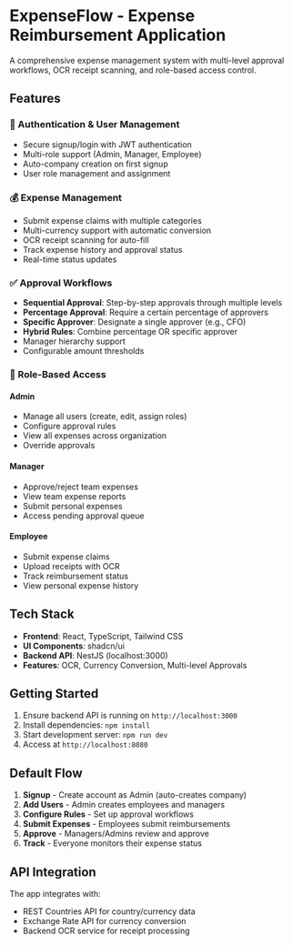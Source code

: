# ExpenseFlow - Expense Reimbursement Application

A comprehensive expense management system with multi-level approval workflows, OCR receipt scanning, and role-based access control.

## Features

### 🔐 Authentication & User Management
- Secure signup/login with JWT authentication
- Multi-role support (Admin, Manager, Employee)
- Auto-company creation on first signup
- User role management and assignment

### 💰 Expense Management
- Submit expense claims with multiple categories
- Multi-currency support with automatic conversion
- OCR receipt scanning for auto-fill
- Track expense history and approval status
- Real-time status updates

### ✅ Approval Workflows
- **Sequential Approval**: Step-by-step approvals through multiple levels
- **Percentage Approval**: Require a certain percentage of approvers
- **Specific Approver**: Designate a single approver (e.g., CFO)
- **Hybrid Rules**: Combine percentage OR specific approver
- Manager hierarchy support
- Configurable amount thresholds

### 👥 Role-Based Access

#### Admin
- Manage all users (create, edit, assign roles)
- Configure approval rules
- View all expenses across organization
- Override approvals

#### Manager
- Approve/reject team expenses
- View team expense reports
- Submit personal expenses
- Access pending approval queue

#### Employee
- Submit expense claims
- Upload receipts with OCR
- Track reimbursement status
- View personal expense history

## Tech Stack

- **Frontend**: React, TypeScript, Tailwind CSS
- **UI Components**: shadcn/ui
- **Backend API**: NestJS (localhost:3000)
- **Features**: OCR, Currency Conversion, Multi-level Approvals

## Getting Started

1. Ensure backend API is running on `http://localhost:3000`
2. Install dependencies: `npm install`
3. Start development server: `npm run dev`
4. Access at `http://localhost:8080`

## Default Flow

1. **Signup** - Create account as Admin (auto-creates company)
2. **Add Users** - Admin creates employees and managers
3. **Configure Rules** - Set up approval workflows
4. **Submit Expenses** - Employees submit reimbursements
5. **Approve** - Managers/Admins review and approve
6. **Track** - Everyone monitors their expense status

## API Integration

The app integrates with:
- REST Countries API for country/currency data
- Exchange Rate API for currency conversion
- Backend OCR service for receipt processing
